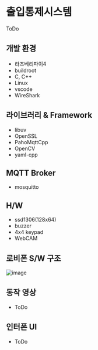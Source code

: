 # 출입통제시스템

ToDo

## 개발 환경
- 라즈베리파이4
- buildroot
- C, C++
- Linux
- vscode
- WireShark

## 라이브러리 & Framework
- libuv
- OpenSSL
- PahoMqttCpp
- OpenCV
- yaml-cpp

## MQTT Broker
- mosquitto

## H/W
- ssd1306(128x64)
- buzzer
- 4x4 keypad
- WebCAM

## 로비폰 S/W 구조 
![image](https://user-images.githubusercontent.com/50127167/233103795-ec4e471c-de72-4f70-af00-685b4beea3ec.png)


## 동작 영상
- ToDo

## 인터폰 UI
- ToDo

